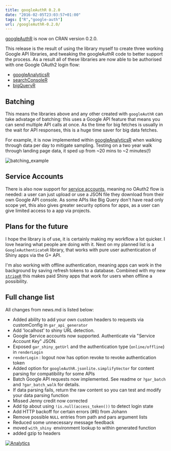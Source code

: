 ```yaml
---
title: googleAuthR 0.2.0
date: "2016-02-05T23:03:57+01:00"
tags: ["R","google-auth"]
url: /googleAuthR-0.2.0/
---
```


[googleAuthR](https://github.com/MarkEdmondson1234/googleAuthR) is now on CRAN version 0.2.0.

This release is the result of using the library myself to create three working Google API libraries, and tweaking the googleAuthR code to better support the process.  As a result all of these libraries are now able to be authorised with one Google OAuth2 login flow:

* [googleAnalyticsR](https://github.com/MarkEdmondson1234/googleAnalyticsR_public)
* [searchConsoleR](https://github.com/MarkEdmondson1234/searchConsoleR)
* [bigQueryR](https://github.com/MarkEdmondson1234/bigQueryR)

## Batching 

This means the libraries above and any other created with `googleAuthR` can take advatage of batching: this uses a Google API feature that means you can send multiple API calls at once.  As the time for big fetches is usually in the wait for API responses, this is a huge time saver for big data fetches.  

For example, it is now implemented within [googleAnalyticsR](https://github.com/MarkEdmondson1234/googleAnalyticsR_public) when walking through data per day to mitigate sampling.  Testing on a two year walk through landing page data, it sped up from ~20 mins to ~2 minutes(!)

![batching_example](../images/batch_example.png)

## Service Accounts

There is also now support for [service accounts](https://developers.google.com/identity/protocols/OAuth2ServiceAccount), meaning no OAuth2 flow is needed: a user can just upload or use a JSON file they download from their own Google API console.  As some APIs like Big Query don't have read only scope yet, this also gives greater security options for apps, as a user can give limited access to a app via projects. 

## Plans for the future

I hope the library is of use, it is certainly making my workflow a lot quicker.  I love hearing what people are doing with it.  Next on my planned list is a `GoogleAuthenticateR` library, that works with pure user authentication of Shiny apps via the G+ API. 

I'm also working with offline authentication, meaning apps can work in the background by saving refresh tokens to a database.  Combined with my new [`stripeR`](https://github.com/MarkEdmondson1234/stripeR) this makes paid Shiny apps that work for users when offline a possibility. 

## Full change list

All changes from news.md is listed below:

* Added ability to add your own custom headers to requests via customConfig in `gar_api_generator`
* Add 'localhost' to shiny URL detection.
* Google Service accounts now supported. Authenticate via "Service Account Key" JSON.
* Exposed `gar_shiny_getUrl` and the authentication type (`online/offline`) in `renderLogin`
* `renderLogin` : logout now has option revoke to revoke authentication token
* Added option for `googleAuthR.jsonlite.simplifyVector` for content parsing for compatibility for some APIs
* Batch Google API requests now implemented. See readme or `?gar_batch` and `?gar_batch_walk` for details.
* If data parsing fails, return the raw content so you can test and modify your data parsing function
* Missed Jenny credit now corrected
* Add tip about using `!is.null(access_token())` to detect login state
* Add HTTP backoff for certain errors (#6) from Johann
* Remove possible `NULL` entries from path and pars argument lists
* Reduced some unnecessary message feedback
* moved `with_shiny `environment lookup to within generated function
* added gzip to headers


[![Analytics](https://ga-beacon.appspot.com/UA-73050356-1/115064340704113209584/googleAuthR/v0.2.0)](https://github.com/MarkEdmondson1234/googleAuthR)


